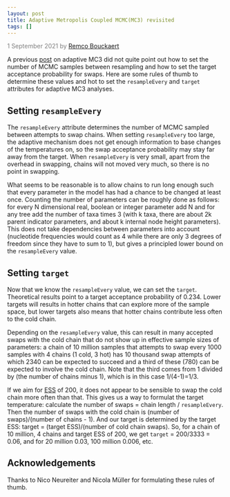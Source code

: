 ```yaml
---
layout: post
title: Adaptive Metropolis Coupled MCMC(MC3) revisited
tags: []
---
```

<p style="color:gray">1 September 2021 by <a href="mailto:r.bouckaert@auckland.ac.nz">Remco Bouckaert</a></p>

A previous <a href="/2020/01/14/metropolis-coupled-mcmcmc3-works.html">post</a> on adaptive MC3 did not quite point out how to set the number of MCMC samples between resampling and how to set the target acceptance probability for swaps. Here are some rules of thumb to determine these values and hot to set the `resampleEvery` and `target` attributes for adaptive MC3 analyses.

## Setting `resampleEvery`

The `resampleEvery` attribute determines the number of MCMC sampled between attempts to swap chains. When setting `resampleEvery` too large, the adaptive mechanism does not get enough information to base changes of the temperatures on, so the swap acceptance probability may stay far away from the target. When `resampleEvery` is very small, apart from the overhead in swapping, chains will not moved very much, so there is no point in swapping.

What seems to be reasonable is to allow chains to run long enough such that every parameter in the model has had a chance to be changed at least once. Counting the number of parameters can be roughly done as follows: for every N dimensional real, boolean or integer parameter add N and for any tree add the number of taxa times 3 (with k taxa, there are about 2k parent indicator parameters, and about k internal node height parameters). This does not take dependencies between parameters into account (nucleotide frequencies would count as 4 while there are only 3 degrees of freedom since they have to sum to 1), but gives a principled lower bound on the `resampleEvery` value.

## Setting `target`

Now that we know the `resampleEvery` value, we can set the `target`. Theoretical results point to a target acceptance probability of 0.234. Lower targets will results in hotter chains that can explore more of the sample space, but lower targets also means that hotter chains contribute less often to the cold chain.

Depending on the `resampleEvery` value, this can result in many accepted swaps with the cold chain that do not show up in effective sample sizes of parameters: a chain of 10 million samples that attempts to swap every 1000 samples with 4 chains (1 cold, 3 hot) has 10 thousand swap attempts of which 2340 can be expected to succeed and a third of these (780) can be expected to involve the cold chain. Note that the third comes from 1 divided by (the number of chains minus 1), which is in this case 1/(4-1)=1/3.

If we aim for [ESS](/what-is-ess/) of 200, it does not appear to be sensible to swap the cold chain more often than that. This gives us a way to formulat the target temperature: calculate the number of swaps = chain length / `resampleEvery`. Then the number of swaps with the cold chain is (number of swaps)/(number of chains - 1). And our target is determined by the target ESS: target = (target ESS)/(number of cold chain swaps).
So, for a chain of 10 million, 4 chains and target ESS of 200, we get `target`  = 200/3333 = 0.06, and for 20 million 0.03, 100 million 0.006, etc.




## Acknowledgements

Thanks to Nico Neureiter and Nicola Müller for formulating these rules of thumb.